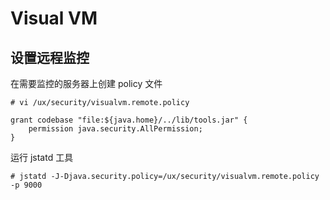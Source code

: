 # Visual VM
## 设置远程监控
在需要监控的服务器上创建 policy 文件
```shell
# vi /ux/security/visualvm.remote.policy
```

```shell
grant codebase "file:${java.home}/../lib/tools.jar" {
    permission java.security.AllPermission;
}
```

运行 jstatd 工具
```shell
# jstatd -J-Djava.security.policy=/ux/security/visualvm.remote.policy -p 9000
```
